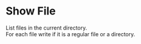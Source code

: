 # Show File

List files in the current directory.  
For each file write if it is a regular file or a directory.
